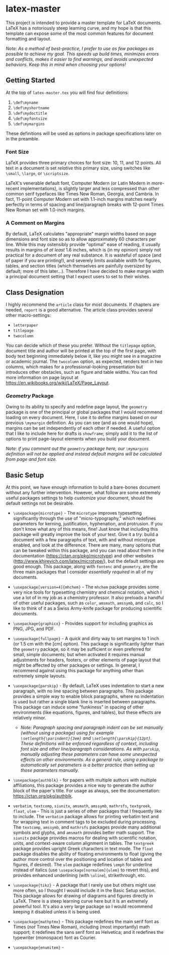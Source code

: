 # latex-master

This project is intended to provide a master template for LaTeX documents. LaTeX has a notoriously steep learning curve, and my hope is that this template can expose some of the most common features for document formatting and layout.

*Note: As a method of best-practice, I prefer to use as few packages as possible to achieve my goal. This speeds up build times, minimizes errors and conflicts, makes it easier to find warnings, and avoids unexpected behaviors. Keep this in mind when choosing your options!*

## Getting Started

At the top of ```latex-master.tex``` you will find four definitions:

1. ```\def\myname```
2. ```\def\myshortname```
3. ```\def\mydoctitle```
4. ```\def\myfontsize```
5. ```\def\mymargins```

These definitions will be used as options in package specifications later on in the preamble. 

### Font Size

LaTeX provides three primary choices for font size: 10, 11, and 12 points. All text in a document is set *relative* this primary size, using switches like ```\small```, ```\large```, or ```\scriptsize```. 

LaTeX's venerable default font, Computer Modern (or Latin Modern in more-recent implementations), is slightly larger and less compressed than other common serif typefaces like Times New Roman, Georgia, and Cambria. In fact, 11-point Computer Modern set with 1.1-inch margins matches nearly perfectly in terms of spacing and line/paragraph breaks with 12-point Times New Roman set with 1.0-inch margins. 

### A Comment on Margins

By default, LaTeX calculates "appropriate" margin widths based on page dimensions and font size so as to allow approximately 60 characters per line. While this may ostensibly provide "optimal" ease of reading, it usually results in margins of *at least* 1.6 inches, which is (in my opinion) simply not practical for a document of any real substance. It is wasteful of space (and of paper if you are printing!), and severely limits available width for figures, tables, and section titles (which themselves are painfully oversized by default; more of this later...). Therefore I have decided to make margin width a principal document setting that I expect users to set to their wishes.

## Class Designation 

I highly recommend the ```article``` class for most documents. If chapters are needed, ```report``` is a good alternative. The article class provides several other macro-settings:

* ```letterpaper```
* ```titlepage```
* ```twocolumn```

You can decide which of these you prefer. Without the ```titlepage``` option, document title and author will be printed at the top of the first page, with body text beginning immediately below it, like you might see in a magazine or academic journal. The ```twocolumn``` option, as expected, renders text in two columns, which makes for a professional-looking presentation but introduces other obstacles, such as figure and table widths. You can find more information on page layout at https://en.wikibooks.org/wiki/LaTeX/Page_Layout.

### *Geometry* Package

Owing to its ability to specify and redefine page layout, the ```geometry``` package is one of the principal or global packages that I would recommend loading on every document. Here, I use it to define margins based on our previous ```\mymargin``` definition. As you can see (and as one would hope), margins can be set independently of each other if needed. A useful option that I like to include here for drafts is ```showframe```; simply add it to the list of options to print page-layout elements when you build your document.

*Note: if you comment out the ```geometry``` package here, our ```\mymargins``` definition will not be applied and instead default margins will be calculated from page and font size.*

## Basic Setup

At this point, we have enough information to build a bare-bones document without any further intervention. However, what follow are some extremely useful packages settings to help customize your document, should the default settings not be desirable.

* ```\usepackage{microtype}``` - The ```microtype``` improves typesetting significantly through the use of "micro-typography," which redefines parameters for kerning, justification, hyphenation, and protrusion. If you don't know what any of this means, fine! Just know that including this package will greatly improve the look of your text. Give it a try: build a document with a few paragraphs of text, with and without microtype enabled, and look at the difference. There are many, many options that can be tweaked within this package, and you can read about them in the documentation (https://ctan.org/pkg/microtype) and other websites (http://www.khirevich.com/latex/microtype/), but the default settings are good enough. This package, along with ```fontenc``` and ```geometry```, are the three main packages that I consider *essentially required* in all of my documents. 

* ```\usepackage[version=4]{mhchem}``` - The ```mhchem``` package provides some very nice tools for typesetting chemistry and chemical notation, which I use a lot of in my job as a chemistry professor. It also preloads a handful of other useful packages, such as ```color```, ```amsmath```, ```amssymb```, and ```calc```, so I like to think of it as a Swiss Army-knife package for producing scientific documents.

* ```\usepackage{graphicx}``` - Provides support for including graphics as PNG, JPG, and PDF. 

* ```\usepackage{fullpage}``` - A quick and dirty way to set margins to 1 inch (or 1.5 cm with the [cm] option). This package is significantly lighter than the ```geometry``` package, so it may be sufficient or even preferred for small, simple documents; but when activated it requires manual adjustments for headers, footers, or other elements of page layout that might be affected by other packages or settings. In general, I recommend against using this package for anything other than extremely simple layouts.

* ```\usepackage{parskip}``` - By default, LaTeX uses indentation to start a new paragraph, with no line spacing between paragraphs. This package provides a simple way to enable block paragraphs, where no indentation is used but rather a single blank line is inserted between paragraphs. This package can induce some "funkiness" in spacing of other environments (like equations, figures, and tables), but these effects are relatively minor.

	* *Note: Paragraph spacing and paragraph indent can be set manually (without using a package) using for example ```\setlength{\parindent}{3em}``` and ```\setlength{\parskip}{12pt}```. These definitions will be enforced regardless of context, including font size and other line/paragraph considerations. As with ```parskip```, manually adjusting these parameters can have some unexpected effects on other environments. As a general rule, using a package to automatically set parameters is a better practice than setting up those parameters manually.*


* ```\usepackage{authblk}``` - for papers with multiple authors with multiple affiliations, this package provides a nice way to generate the author block of the paper's title. For usage as always, see the documentation: https://ctan.org/pkg/authblk. 

* ```verbatim```, ```textcomp```, ```siunitx```, ```amsmath```, ```amssymb```, ```mathrsfs```, ```textgreek```, ```float```, ```ulem``` - This is just a series of other packages that I frequently like to include. The ```verbatim``` package allows for printing verbatim text and for wrapping text in comment tags to be excluded during processing. The ```textcomp```, ```amssymb```, and ```mathrsfs``` packages provide many additional symbols and glyphs, and ```amsmath``` provides better math support. The ```siunitx``` package provides macros for dealing with scientific notation, units, and context-aware column alignment in tables. The ```textgreek``` package provides upright Greek characters in text mode. The ```float``` package disables the ability of floating environments to float (giving the author more control over the positioning and location of tables and figures, if desired). The ```ulem``` package redefines ```\emph``` for underline instead of italics (use ```\usepackage[normalem]{ulem}``` to revert this), and provides enhanced underlining (with ```\uline```), strikethrough, etc.

* ```\usepackage{tikz}``` - A package that I rarely use but others might use more often, so I thought I would include it in the Basic Setup section. This package allows for drawing of diagrams and figures directly in LaTeX. There is a steep learning curve here but it is an extremely powerful tool. It's also a very large package so I would recommend keeping it disabled unless it is being used.

* ```\usepackage{mathptmx}``` - This package redefines the main serif font as Times (*not* Times New Roman), including (most importantly) math support; it redefines the sans serif font as Helvetica; and it redefines the typewriter (monospace) font as Courier. 

* ```\usepackage{enumitem}``` - 






